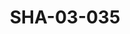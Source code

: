 ---
pid: SHA-03-035
title: SHA-03-035
language: ar
original_label: 
rights: شرحبيل احمد
location_of_original: شرحبيل احمد
photographer_or_studio: ثيرميليس ديستي
scanned_from: photograph 18 by 23.8
_date: '1962'
location: اثيوبيا، اديس ابابا
description: فرقة شرحبيل احمد مع علي نور الجليل شرحبيل احمد عبد اللطيف خضر طيوبا حسن
  سروجي
additional_notes: 
permission_display: 'yes'
on_server: 'no'
on_website: 'no'
permalink: /photopages/ar/SHA-03-035.html
layout: photo-page
---